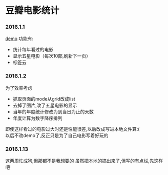 # 豆瓣电影统计

### 2016.1.1  
[demo](http://dbcount.coding.io)
功能有:  
- 统计每年看过的电影
- 显示五星电影（每次10部,刷新下一页）
- 标签云

### 2016.1.2
为了效率考虑
- 抓取页面的mode从grid改成list
- 去掉了图片,改了五星电影的显示
- 当年的年度统计修改为到当日为止的天数
- 年度计算为数字降序排列

即使这样看过的电影过大时还是性能很差,以后改成写进本地文件算:(   
以后不改demo了,反正只是为了自己电影写着好玩的  

### 2016.1.13
这两周忙成狗,但那都不是我想要的
虽然把本地的搞出来了,但写的有点烂,先这样吧